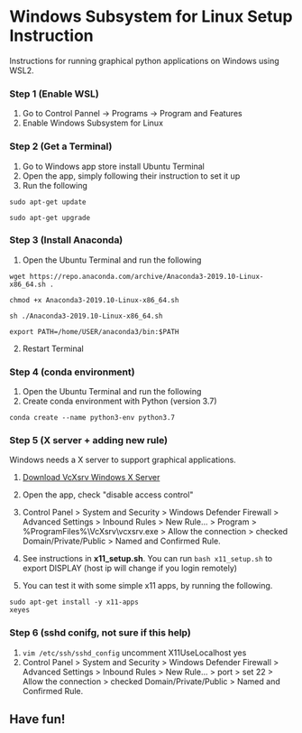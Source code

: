 # Windows Subsystem for Linux Setup Instruction
Instructions for running graphical python applications on Windows using WSL2.

### Step 1 (Enable WSL)
1. Go to Control Pannel -> Programs -> Program and Features
2. Enable Windows Subsystem for Linux

### Step 2 (Get a Terminal)
1. Go to Windows app store install Ubuntu Terminal
2. Open the app, simply following their instruction to set it up
3. Run the following

```
sudo apt-get update
```

```
sudo apt-get upgrade
```

### Step 3 (Install Anaconda)
1. Open the Ubuntu Terminal and run the following

```
wget https://repo.anaconda.com/archive/Anaconda3-2019.10-Linux-x86_64.sh .
```

```
chmod +x Anaconda3-2019.10-Linux-x86_64.sh
```

```
sh ./Anaconda3-2019.10-Linux-x86_64.sh
```

```
export PATH=/home/USER/anaconda3/bin:$PATH
```
2. Restart Terminal


### Step 4 (conda environment)
1. Open the Ubuntu Terminal and run the following
2. Create conda environment with Python (version 3.7)
```
conda create --name python3-env python3.7
```

### Step 5 (X server + adding new rule)
Windows needs a X server to support graphical applications.
1. [Download VcXsrv Windows X Server](https://sourceforge.net/projects/vcxsrv/)
2. Open the app, check "disable access control"
3. Control Panel > System and Security > Windows Defender Firewall > Advanced Settings > Inbound Rules > New Rule... > Program > %ProgramFiles%\VcXsrv\vcxsrv.exe > Allow the connection > checked Domain/Private/Public > Named and Confirmed Rule.
4. See instructions in **x11_setup.sh**. You can run ``` bash x11_setup.sh ``` to export DISPLAY (host ip will change if you login remotely)

5. You can test it with some simple x11 apps, by running the following.

```
sudo apt-get install -y x11-apps
xeyes
```

### Step 6 (sshd conifg, not sure if this help)
1. ```vim /etc/ssh/sshd_config``` uncomment X11UseLocalhost yes
2. Control Panel > System and Security > Windows Defender Firewall > Advanced Settings > Inbound Rules > New Rule... > port > set 22 > Allow the connection > checked Domain/Private/Public > Named and Confirmed Rule.


## Have fun!
